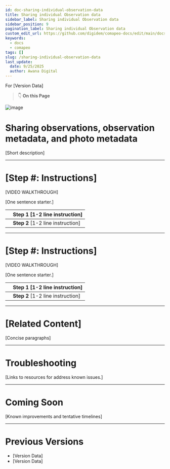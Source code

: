 ```yaml
---
id: doc-sharing-individual-observation-data
title: Sharing individual Observation data
sidebar_label: Sharing individual Observation data
sidebar_position: 9
pagination_label: Sharing individual Observation data
custom_edit_url: https://github.com/digidem/comapeo-docs/edit/main/docs/installing--uninstalling-comapeo/sharing-individual-observation-data.md
keywords:
  - docs
  - comapeo
tags: []
slug: /sharing-individual-observation-data
last_update:
  date: 9/25/2025
  author: Awana Digital
---
```


For [Version Data]


> 👇 **On this Page**


![image](/images/sharingindividualobs_0.png)


# Sharing observations, observation metadata, and photo metadata


[Short description]


---


# [Step #: Instructions]


[VIDEO WALKTHROUGH]


[One sentence starter.]


|   | Step 1 [1-2 line instruction]     |
| - | --------------------------------- |
|   | **Step 2** [1-2 line instruction] |


---


# [Step #: Instructions]


[VIDEO WALKTHROUGH]


[One sentence starter.]


|   | Step 1 [1-2 line instruction]     |
| - | --------------------------------- |
|   | **Step 2** [1-2 line instruction] |


---


# [Related Content]


[Concise paragraphs]


---


# Troubleshooting


[Links to resources for address known issues.]


---


# Coming Soon


[Known improvements and tentative timelines]


---


# Previous Versions

- [Version Data]
- [Version Data]
